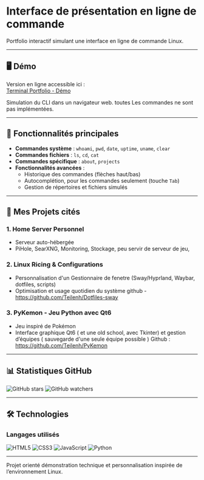 # Interface de présentation en ligne de commande

Portfolio interactif simulant une interface en ligne de commande Linux.

---

## 🖥️ Démo

Version en ligne accessible ici :  
[Terminal Portfolio - Démo](https://teilenh.github.io/Portfolio/)

Simulation du CLI dans un navigateur web. toutes Les commandes ne sont pas implémentées.

---

## 🚀 Fonctionnalités principales

- **Commandes système** : `whoami`, `pwd`, `date`, `uptime`, `uname`, `clear`
- **Commandes fichiers** : `ls`, `cd`, `cat`
- **Commandes spécifique** : `about`, `projects`
- **Fonctionnalités avancées** :
  - Historique des commandes (flèches haut/bas)
  - Autocomplétion, pour les commandes seulement (touche `Tab`)
  - Gestion de répertoires et fichiers simulés

---

## 📂 Mes Projets cités

### 1. Home Server Personnel
- Serveur auto-hébergée
- PiHole, SearXNG, Monitoring, Stockage, peu servir de serveur de jeu,
  
### 2. Linux Ricing & Configurations
- Personnalisation d'un Gestionnaire de fenetre (Sway/Hyprland, Waybar, dotfiles, scripts)
- Optimisation et usage quotidien du système
    github - https://github.com/Teilenh/Dotfiles-sway
  
### 3. PyKemon - Jeu Python avec Qt6
- Jeu inspiré de Pokémon
- Interface graphique Qt6 ( et une old school, avec Tkinter) et gestion d’équipes ( sauvegarde d'une seule équipe possible ) 
  Github : https://github.com/Teilenh/PyKemon
  
---

## 📊 Statistiques GitHub

![GitHub stars](https://img.shields.io/github/stars/Teilenh/Portfolio?style=social)
![GitHub watchers](https://img.shields.io/github/watchers/Teilenh/Portfolio?style=social)

---

## 🛠️ Technologies

### Langages utilisés
![HTML5](https://img.shields.io/badge/HTML5-E34F26?style=for-the-badge&logo=html5&logoColor=white)
![CSS3](https://img.shields.io/badge/CSS3-1572B6?style=for-the-badge&logo=css3&logoColor=white)
![JavaScript](https://img.shields.io/badge/JavaScript-F7DF1E?style=for-the-badge&logo=javascript&logoColor=black)
![Python](https://img.shields.io/badge/Python-3776AB?style=for-the-badge&logo=python&logoColor=white)

---

Projet orienté démonstration technique et personnalisation inspirée de l’environnement Linux.
